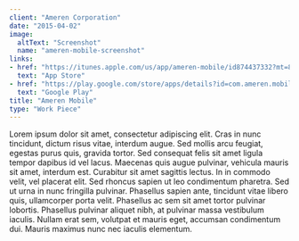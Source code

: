 ```yaml
---
client: "Ameren Corporation"
date: "2015-04-02"
image:
  altText: "Screenshot"
  name: "ameren-mobile-screenshot"
links:
- href: "https://itunes.apple.com/us/app/ameren-mobile/id874437332?mt=8"
  text: "App Store"
- href: "https://play.google.com/store/apps/details?id=com.ameren.mobile&hl=en_US"
  text: "Google Play"
title: "Ameren Mobile"
type: "Work Piece"
---
```


Lorem ipsum dolor sit amet, consectetur adipiscing elit. Cras in nunc tincidunt, dictum risus vitae, interdum augue. Sed mollis arcu feugiat, egestas purus quis, gravida tortor. Sed consequat felis sit amet ligula tempor dapibus id vel lacus. Maecenas quis augue pulvinar, vehicula mauris sit amet, interdum est. Curabitur sit amet sagittis lectus. In in commodo velit, vel placerat elit. Sed rhoncus sapien ut leo condimentum pharetra. Sed ut urna in nunc fringilla pulvinar. Phasellus sapien ante, tincidunt vitae libero quis, ullamcorper porta velit. Phasellus ac sem sit amet tortor pulvinar lobortis. Phasellus pulvinar aliquet nibh, at pulvinar massa vestibulum iaculis. Nullam erat sem, volutpat et mauris eget, accumsan condimentum dui. Mauris maximus nunc nec iaculis elementum.
